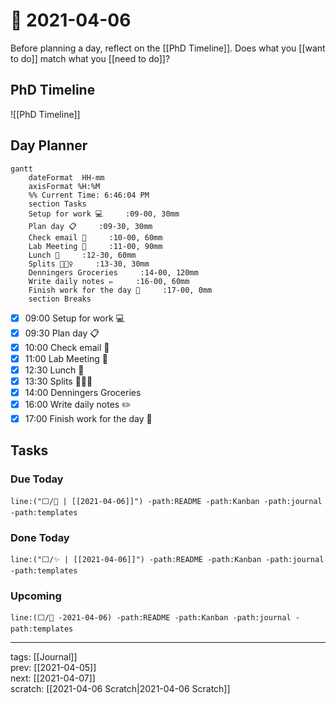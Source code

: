 # 📆 2021-04-06

Before planning a day, reflect on the [[PhD Timeline]]. Does what you [[want to do]] match what you [[need to do]]?

## PhD Timeline

![[PhD Timeline]]

## Day Planner
```mermaid
gantt
    dateFormat  HH-mm
    axisFormat %H:%M
    %% Current Time: 6:46:04 PM
    section Tasks
    Setup for work 💻     :09-00, 30mm
    Plan day 📋     :09-30, 30mm
    Check email 📧     :10-00, 60mm
    Lab Meeting 👤     :11-00, 90mm
    Lunch 🍙     :12-30, 60mm
    Splits 🤸🏻‍♀️     :13-30, 30mm
    Denningers Groceries     :14-00, 120mm
    Write daily notes ✏️     :16-00, 60mm
    Finish work for the day 🎉     :17-00, 0mm
    section Breaks

```

- [x] 09:00 Setup for work 💻
- [x] 09:30 Plan day 📋
- [x] 10:00 Check email 📧
- [x] 11:00 Lab Meeting 👤
- [x] 12:30 Lunch 🍙
- [x] 13:30 Splits 🤸🏻‍♀️
- [x] 14:00 Denningers Groceries
- [x] 16:00 Write daily notes ✏️
- [x] 17:00 Finish work for the day 🎉

## Tasks

### Due Today

```query
line:("⬜/🧨 | [[2021-04-06]]") -path:README -path:Kanban -path:journal -path:templates
```

### Done Today

```query
line:("⬜/✨ | [[2021-04-06]]") -path:README -path:Kanban -path:journal -path:templates
```


### Upcoming

```query
line:(⬜/🧨 -2021-04-06) -path:README -path:Kanban -path:journal -path:templates
```

---

tags: [[Journal]]  
prev: [[2021-04-05]]  
next: [[2021-04-07]]  
scratch: [[2021-04-06 Scratch|2021-04-06 Scratch]]